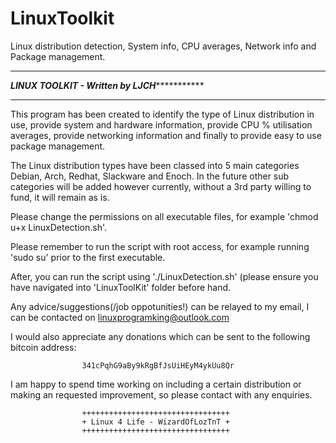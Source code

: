 # LinuxToolkit
Linux distribution detection, System info, CPU averages, Network info and Package management.

************************************************************************
***************LINUX TOOLKIT - Written by LJCH**************************  
************************************************************************

This program has been created to identify the type of Linux distribution
in use, provide system and hardware information, provide CPU % 
utilisation averages, provide networking information and finally to
provide easy to use package management.

The Linux distribution types have been classed into 5 main categories
Debian, Arch, Redhat, Slackware and Enoch. In the future other sub 
categories will be added however currently, without a 3rd party 
willing to fund, it will remain as is.

Please change the permissions on all executable files, for example 
'chmod u+x LinuxDetection.sh'.

Please remember to run the script with root access, for example
running 'sudo su' prior to the first executable.

After, you can run the script using './LinuxDetection.sh' (please ensure
you have navigated into 'LinuxToolKit' folder before hand.

Any advice/suggestions(/job oppotunities!) can be relayed to my email, 
I can be contacted on linuxprogramking@outlook.com

I would also appreciate any donations which can be sent to the
following bitcoin address:

		            341cPqhG9aBy9kRgBfJsUiHEyM4ykUu8Qr
				
I am happy to spend time working on including a certain distribution or
making an requested improvement, so please contact with any enquiries.

		            +++++++++++++++++++++++++++++++++
		            + Linux 4 Life - WizardOfLozTnT +
		            +++++++++++++++++++++++++++++++++

